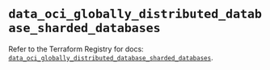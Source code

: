 # `data_oci_globally_distributed_database_sharded_databases`

Refer to the Terraform Registry for docs: [`data_oci_globally_distributed_database_sharded_databases`](https://registry.terraform.io/providers/oracle/oci/7.19.0/docs/data-sources/globally_distributed_database_sharded_databases).
